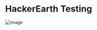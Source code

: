 # HackerEarth Testing
![image](https://user-images.githubusercontent.com/46700921/113923387-1be2b480-9806-11eb-96ec-e5f147f4d81e.png)



